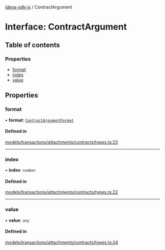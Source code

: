 [idena-sdk-js](../README.md) / ContractArgument

# Interface: ContractArgument

## Table of contents

### Properties

- [format](ContractArgument.md#format)
- [index](ContractArgument.md#index)
- [value](ContractArgument.md#value)

## Properties

### format

• **format**: [`ContractArgumentFormat`](../enums/ContractArgumentFormat.md)

#### Defined in

[models/transactions/attachments/contracts/types.ts:23](https://github.com/idena-network/idena-sdk-js/blob/f054b38/src/models/transactions/attachments/contracts/types.ts#L23)

___

### index

• **index**: `number`

#### Defined in

[models/transactions/attachments/contracts/types.ts:22](https://github.com/idena-network/idena-sdk-js/blob/f054b38/src/models/transactions/attachments/contracts/types.ts#L22)

___

### value

• **value**: `any`

#### Defined in

[models/transactions/attachments/contracts/types.ts:24](https://github.com/idena-network/idena-sdk-js/blob/f054b38/src/models/transactions/attachments/contracts/types.ts#L24)

